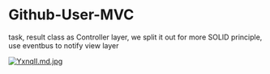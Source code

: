 # Github-User-MVC



task, result class as Controller layer, 
we split it out for more SOLID principle,
use eventbus to notify view layer

[![YxnqlI.md.jpg](https://iili.io/YxnqlI.md.jpg)](https://freeimage.host/i/YxnqlI)
